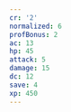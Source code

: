 ```yaml
---
cr: '2'
normalized: 6
profBonus: 2
ac: 13
hp: 45
attack: 5
damage: 15
dc: 12
save: 4
xp: 450
---
```


